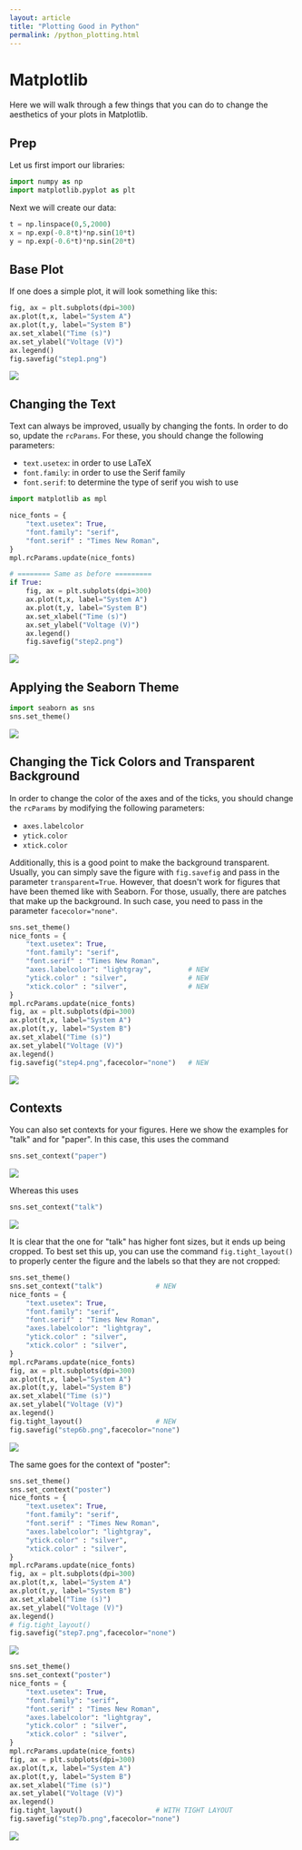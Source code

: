 ```yaml
---
layout: article
title: "Plotting Good in Python"
permalink: /python_plotting.html
---
```



# Matplotlib

Here we will walk through a few things that you can do to change the aesthetics of your plots in Matplotlib. 

## Prep
Let us first import our libraries: 

```python
import numpy as np
import matplotlib.pyplot as plt 
```

Next we will create our data:

```python
t = np.linspace(0,5,2000)
x = np.exp(-0.8*t)*np.sin(10*t)
y = np.exp(-0.6*t)*np.sin(20*t)
```

## Base Plot

If one does a simple plot, it will look something like this:

```python
fig, ax = plt.subplots(dpi=300)
ax.plot(t,x, label="System A")
ax.plot(t,y, label="System B")
ax.set_xlabel("Time (s)")
ax.set_ylabel("Voltage (V)")
ax.legend()
fig.savefig("step1.png")
```

![](../assets/images/python_plotting/step1.png)

## Changing the Text

Text can always be improved, usually by changing the fonts. In order to do so, update the `rcParams`. For these, you should change the following parameters:
- `text.usetex`: in order to use LaTeX
- `font.family`: in order to use the Serif family
- `font.serif`: to determine the type of serif you wish to use

```python
import matplotlib as mpl 

nice_fonts = {
    "text.usetex": True,
    "font.family": "serif",
    "font.serif" : "Times New Roman",
}
mpl.rcParams.update(nice_fonts)

# ======== Same as before =========
if True:
    fig, ax = plt.subplots(dpi=300)
    ax.plot(t,x, label="System A")
    ax.plot(t,y, label="System B")
    ax.set_xlabel("Time (s)")
    ax.set_ylabel("Voltage (V)")
    ax.legend()
    fig.savefig("step2.png")
```

![](../assets/images/python_plotting/step2.png)


## Applying the Seaborn Theme

```python
import seaborn as sns
sns.set_theme()
```

![](../assets/images/python_plotting/step3.png)


## Changing the Tick Colors and Transparent Background

In order to change the color of the axes and of the ticks, you should change the `rcParams` by modifying the following parameters:
- `axes.labelcolor`
- `ytick.color`
- `xtick.color`

Additionally, this is a good point to make the background transparent. Usually, you can simply save the figure with `fig.savefig` and pass in the parameter `transparent=True`. However, that doesn't work for figures that have been themed like with Seaborn. For those, usually, there are patches that make up the background. In such case, you need to pass in the parameter `facecolor="none"`. 

```python
sns.set_theme()
nice_fonts = {
    "text.usetex": True,
    "font.family": "serif",
    "font.serif" : "Times New Roman",
    "axes.labelcolor": "lightgray",         # NEW
    "ytick.color" : "silver",               # NEW
    "xtick.color" : "silver",               # NEW
}
mpl.rcParams.update(nice_fonts)
fig, ax = plt.subplots(dpi=300)
ax.plot(t,x, label="System A")
ax.plot(t,y, label="System B")
ax.set_xlabel("Time (s)")
ax.set_ylabel("Voltage (V)")
ax.legend()
fig.savefig("step4.png",facecolor="none")   # NEW
```


![](../assets/images/python_plotting/step4.png)

## Contexts

You can also set contexts for your figures. Here we show the examples for "talk" and for "paper". In this case, this uses the command 

```python
sns.set_context("paper")
```

![](../assets/images/python_plotting/step5.png)

Whereas this uses 

```python
sns.set_context("talk")
```
![](../assets/images/python_plotting/step6.png)


It is clear that the one for "talk" has higher font sizes, but it ends up being cropped. To best set this up, you can use the command `fig.tight_layout()` to properly center the figure and the labels so that they are not cropped:

```python
sns.set_theme()
sns.set_context("talk")             # NEW
nice_fonts = {
    "text.usetex": True,
    "font.family": "serif",
    "font.serif" : "Times New Roman",
    "axes.labelcolor": "lightgray",
    "ytick.color" : "silver",
    "xtick.color" : "silver",
}
mpl.rcParams.update(nice_fonts)
fig, ax = plt.subplots(dpi=300)
ax.plot(t,x, label="System A")
ax.plot(t,y, label="System B")
ax.set_xlabel("Time (s)")
ax.set_ylabel("Voltage (V)")
ax.legend()
fig.tight_layout()                  # NEW
fig.savefig("step6b.png",facecolor="none")

```

![](../assets/images/python_plotting/step6b.png)

The same goes for the context of "poster":

```python
sns.set_theme()
sns.set_context("poster")
nice_fonts = {
    "text.usetex": True,
    "font.family": "serif",
    "font.serif" : "Times New Roman",
    "axes.labelcolor": "lightgray",
    "ytick.color" : "silver",
    "xtick.color" : "silver",
}
mpl.rcParams.update(nice_fonts)
fig, ax = plt.subplots(dpi=300)
ax.plot(t,x, label="System A")
ax.plot(t,y, label="System B")
ax.set_xlabel("Time (s)")
ax.set_ylabel("Voltage (V)")
ax.legend()
# fig.tight_layout()
fig.savefig("step7.png",facecolor="none")
```

![](../assets/images/python_plotting/step7.png)

```python
sns.set_theme()
sns.set_context("poster")
nice_fonts = {
    "text.usetex": True,
    "font.family": "serif",
    "font.serif" : "Times New Roman",
    "axes.labelcolor": "lightgray",
    "ytick.color" : "silver",
    "xtick.color" : "silver",
}
mpl.rcParams.update(nice_fonts)
fig, ax = plt.subplots(dpi=300)
ax.plot(t,x, label="System A")
ax.plot(t,y, label="System B")
ax.set_xlabel("Time (s)")
ax.set_ylabel("Voltage (V)")
ax.legend()
fig.tight_layout()                  # WITH TIGHT LAYOUT
fig.savefig("step7b.png",facecolor="none")
```
![](../assets/images/python_plotting/step7b.png)